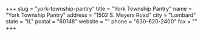 +++
slug = "york-township-pantry"
title = "York Township Pantry"
name = "York Township Pantry"
address = "1502 S. Meyers Road"
city = "Lombard"
state = "IL"
postal = "60148"
website = ""
phone = "630-620-2400"
fax = ""
+++
